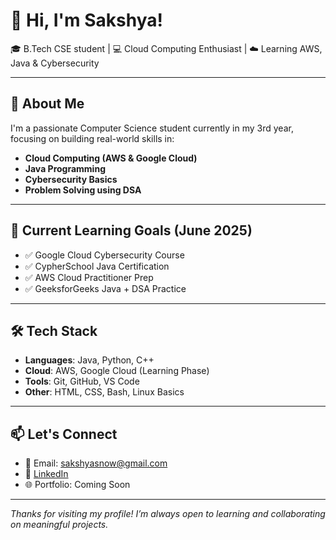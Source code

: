 # 👋 Hi, I'm Sakshya!

🎓 B.Tech CSE student | 💻 Cloud Computing Enthusiast | ☁️ Learning AWS, Java & Cybersecurity

---

## 🚀 About Me

I'm a passionate Computer Science student currently in my 3rd year, focusing on building real-world skills in:

- **Cloud Computing (AWS & Google Cloud)**
- **Java Programming**
- **Cybersecurity Basics**
- **Problem Solving using DSA**

---

## 🔧 Current Learning Goals (June 2025)

- ✅ Google Cloud Cybersecurity Course  
- ✅ CypherSchool Java Certification  
- ✅ AWS Cloud Practitioner Prep  
- ✅ GeeksforGeeks Java + DSA Practice  

---

## 🛠️ Tech Stack

- **Languages**: Java, Python, C++  
- **Cloud**: AWS, Google Cloud (Learning Phase)  
- **Tools**: Git, GitHub, VS Code  
- **Other**: HTML, CSS, Bash, Linux Basics  

---

## 📫 Let's Connect

- 📧 Email: [sakshyasnow@gmail.com](mailto:yasnow@gmail.com)  
- 💼 [LinkedIn](https://www.linkedin.com/in/sakshya)  
- 🌐 Portfolio: Coming Soon  

---

*Thanks for visiting my profile! I’m always open to learning and collaborating on meaningful projects.*
